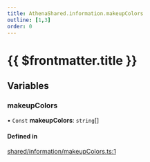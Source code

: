 ```yaml
---
title: AthenaShared.information.makeupColors
outline: [1,3]
order: 0
---
```


# {{ $frontmatter.title }}


## Variables

### makeupColors

• `Const` **makeupColors**: `string`[]

#### Defined in

[shared/information/makeupColors.ts:1](https://github.com/Stuyk/altv-athena/blob/71db7b8/src/core/shared/information/makeupColors.ts#L1)
